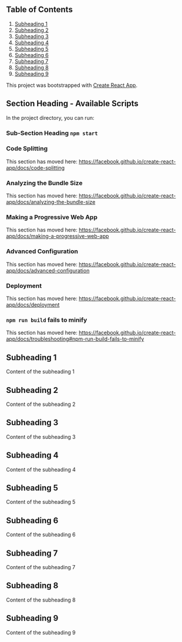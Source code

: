 ## Table of Contents
 1. [Subheading 1](#subheading-1)
 2. [Subheading 2](#subheading-2)
 3. [Subheading 3](#subheading-3)
 4. [Subheading 4](#subheading-4)
 5. [Subheading 5](#subheading-5)
 6. [Subheading 6](#subheading-6)
 7. [Subheading 7](#subheading-7)
 8. [Subheading 8](#subheading-8)
 9. [Subheading 9](#subheading-9)


This project was bootstrapped with [Create React App](https://github.com/facebook/create-react-app).

## Section Heading - Available Scripts

In the project directory, you can run:

### Sub-Section Heading `npm start`

### Code Splitting

This section has moved here: https://facebook.github.io/create-react-app/docs/code-splitting

### Analyzing the Bundle Size

This section has moved here: https://facebook.github.io/create-react-app/docs/analyzing-the-bundle-size

### Making a Progressive Web App

This section has moved here: https://facebook.github.io/create-react-app/docs/making-a-progressive-web-app

### Advanced Configuration

This section has moved here: https://facebook.github.io/create-react-app/docs/advanced-configuration

### Deployment

This section has moved here: https://facebook.github.io/create-react-app/docs/deployment

### `npm run build` fails to minify

This section has moved here: https://facebook.github.io/create-react-app/docs/troubleshooting#npm-run-build-fails-to-minify


 ## Subheading 1
 Content of the subheading 1
 ## Subheading 2
 Content of the subheading 2
 ## Subheading 3
 Content of the subheading 3
 ## Subheading 4
 Content of the subheading 4
 ## Subheading 5
 Content of the subheading 5
 ## Subheading 6
 Content of the subheading 6
 ## Subheading 7
 Content of the subheading 7
 ## Subheading 8
 Content of the subheading 8
 ## Subheading 9
 Content of the subheading 9


